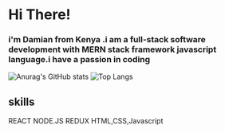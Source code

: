 # Hi There!
### i'm Damian from Kenya .i am a full-stack software development with MERN stack framework javascript language.i have a passion in coding
![Anurag's GitHub stats](https://github-readme-stats.vercel.app/api?username=anuraghazra&show_icons=true&theme=transparent)
![Top Langs](https://github-readme-stats.vercel.app/api/top-langs/?username=anuraghazra&layout=compact)

## skills
REACT
NODE.JS
REDUX
HTML,CSS,Javascript
